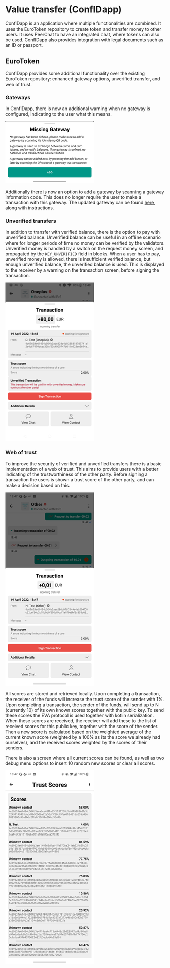 # Value transfer (ConfIDapp)

ConfIDapp is an application where multiple functionalities are combined.
It uses the EuroToken repository to create token and transfer money to other users.
It uses PeerChat to have an integrated chat, where tokens can also be used.
ConfIDapp also provides integration with legal documents such as an ID or passport.

## EuroToken
ConfIDapp provides some additional functionality over the existing EuroToken repository: enhanced gateway options, unverified transfer, and web of trust.

### Gateways
In ConfIDapp, there is now an additional warning when no gateway is configured, indicating to the user what this means.

<img src="imgs/missing_gateway_warning.jpg" width="280">

Additionally there is now an option to add a gateway by scanning a gateway information code.
This does no longer require the user to make a transaction with this gateway.
The updated gateway can be found [here](https://github.com/leondeklerk/stablecoin-exchange), along with instructions.

### Unverified transfers
In addition to transfer with verified balance, there is the option to pay with unverified balance.
Unverified balance can be useful in an offline scenario where for longer periods of time no money can be verified by the validators.
Unverified money is handled by a switch on the request money screen, and propagated by the `KEY_UNVERIFIED` field in blocks.
When a user has to pay, unverified money is allowed, there is insufficient verified balance, but enough unverified balance, the unverified balance is used.
This is displayed to the receiver by a warning on the transaction screen, before signing the transaction.

<img src="imgs/unverified_transaction.png" width="280">

### Web of trust
To improve the security of verified and unverified transfers there is a basic implementation of a web of trust.
This aims to provide users with a better indicating of the trustworthiness of the other party.
Before signing a transaction the users is shown a trust score of the other party, and can make a decision based on this.

<img src="imgs/trust_score_transaction_before_sign.jpg" width="280">

All scores are stored and retrieved locally.
Upon completing a transaction, the receiver of the funds will increase the trust score of the sender with 1%.
Upon completing a transaction, the sender of the funds, will send up to N (currently 10) of its own known scores together with the public key.
To send these scores the EVA protocol is used together with kotlin serialization.
When these scores are received, the receiver will add these to the list of received scores for this public key, together with the score of the sender.
Then a new score is calculated based on the weighted average of the current known score (weighted by a 100% as its the score we already had ourselves), and the received scores weighted by the scores of their senders.

There is also a screen where all current scores can be found, as well as two debug menu options to insert 10 random new scores or clear all scores.

<img src="imgs/trust_score_list.jpg" width="280">

